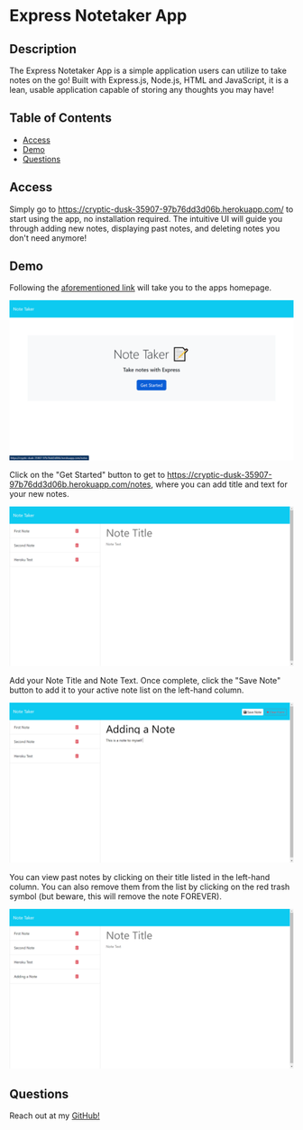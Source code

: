 # Express Notetaker App

## Description

The Express Notetaker App is a simple application users can utilize to take notes on the go! Built with Express.js, Node.js, HTML and JavaScript, it is a lean, usable application capable of storing any thoughts you may have!

## Table of Contents
* [Access](#Installation)
* [Demo](#Demo)
* [Questions](#Questions)

## Access <a id="Installation"></a>

Simply go to https://cryptic-dusk-35907-97b76dd3d06b.herokuapp.com/ to start using the app, no installation required.  The intuitive UI will guide you through adding new notes, displaying past notes, and deleting notes you don't need anymore!


## Demo <a id="Demo"></a>

Following the [aforementioned link](https://cryptic-dusk-35907-97b76dd3d06b.herokuapp.com/) will take you to the apps homepage.

![ image of the homescreen](./assets/images/01_homeScreen.png)

Click on the "Get Started" button to get to https://cryptic-dusk-35907-97b76dd3d06b.herokuapp.com/notes, where you can add title and text for your new notes.

![image of notes screen](./assets/images/02_notesScreen.png)

Add your Note Title and Note Text.  Once complete, click the "Save Note" button to add it to your active note list on the left-hand column.

![new note text](./assets/images/03_addNote.png)

You can view past notes by clicking on their title listed in the left-hand column.  You can also remove them from the list by clicking on the red trash symbol (but beware, this will remove the note FOREVER).

![updated notes image](./assets/images/04_noteAdded.png)

## Questions <a id="Questions"></a>

Reach out at my [GitHub!](https://github.com/JustDesmarais)